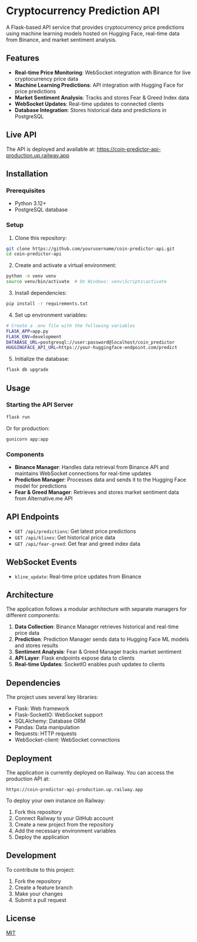 # Cryptocurrency Prediction API

A Flask-based API service that provides cryptocurrency price predictions using machine learning models hosted on Hugging Face, real-time data from Binance, and market sentiment analysis.

## Features

- **Real-time Price Monitoring**: WebSocket integration with Binance for live cryptocurrency price data
- **Machine Learning Predictions**: API integration with Hugging Face for price predictions
- **Market Sentiment Analysis**: Tracks and stores Fear & Greed Index data
- **WebSocket Updates**: Real-time updates to connected clients
- **Database Integration**: Stores historical data and predictions in PostgreSQL

## Live API

The API is deployed and available at:
https://coin-predictor-api-production.up.railway.app

## Installation

### Prerequisites

- Python 3.12+
- PostgreSQL database

### Setup

1. Clone this repository:
```bash
git clone https://github.com/yourusername/coin-predictor-api.git
cd coin-predictor-api
```

2. Create and activate a virtual environment:
```bash
python -m venv venv
source venv/bin/activate  # On Windows: venv\Scripts\activate
```

3. Install dependencies:
```bash
pip install -r requirements.txt
```

4. Set up environment variables:
```bash
# Create a .env file with the following variables
FLASK_APP=app.py
FLASK_ENV=development
DATABASE_URL=postgresql://user:password@localhost/coin_predictor
HUGGINGFACE_API_URL=https://your-huggingface-endpoint.com/predict
```

5. Initialize the database:
```bash
flask db upgrade
```

## Usage

### Starting the API Server

```bash
flask run
```

Or for production:

```bash
gunicorn app:app
```

### Components

- **Binance Manager**: Handles data retrieval from Binance API and maintains WebSocket connections for real-time updates
- **Prediction Manager**: Processes data and sends it to the Hugging Face model for predictions
- **Fear & Greed Manager**: Retrieves and stores market sentiment data from Alternative.me API

## API Endpoints

- `GET /api/predictions`: Get latest price predictions
- `GET /api/klines`: Get historical price data
- `GET /api/fear-greed`: Get fear and greed index data

## WebSocket Events

- `kline_update`: Real-time price updates from Binance

## Architecture

The application follows a modular architecture with separate managers for different components:

1. **Data Collection**: Binance Manager retrieves historical and real-time price data
2. **Prediction**: Prediction Manager sends data to Hugging Face ML models and stores results
3. **Sentiment Analysis**: Fear & Greed Manager tracks market sentiment
4. **API Layer**: Flask endpoints expose data to clients
5. **Real-time Updates**: SocketIO enables push updates to clients

## Dependencies

The project uses several key libraries:
- Flask: Web framework
- Flask-SocketIO: WebSocket support
- SQLAlchemy: Database ORM
- Pandas: Data manipulation
- Requests: HTTP requests
- WebSocket-client: WebSocket connections

## Deployment

The application is currently deployed on Railway. You can access the production API at:
```
https://coin-predictor-api-production.up.railway.app
```

To deploy your own instance on Railway:
1. Fork this repository
2. Connect Railway to your GitHub account
3. Create a new project from the repository
4. Add the necessary environment variables
5. Deploy the application

## Development

To contribute to this project:

1. Fork the repository
2. Create a feature branch
3. Make your changes
4. Submit a pull request

## License

[MIT](LICENSE)
